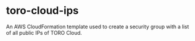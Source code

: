 # toro-cloud-ips
An AWS CloudFormation template used to create a security group with a list of all public IPs of TORO Cloud.

